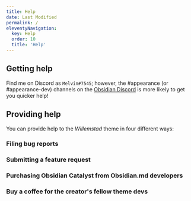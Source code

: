```yaml
---
title: Help
date: Last Modified 
permalink: /
eleventyNavigation:
  key: Help
  order: 10
  title: 'Help'
---
```


## Getting help

Find me on Discord as `Melvin#7545`; however, the #appearance (or #appearance-dev) channels on the [Obsidian Discord](https://discord.gg/veuWUTm) is more likely to get you quicker help!

## Providing help

You can provide help to the *Willemstad* theme in four different ways:

### Filing bug reports


### Submitting a feature request


### Purchasing Obsidian Catalyst from Obsidian.md developers

### Buy a coffee for the creator's fellow theme devs

